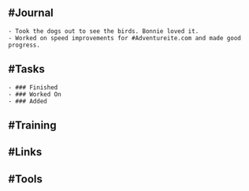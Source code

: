 ## #Journal
	- Took the dogs out to see the birds. Bonnie loved it.
	- Worked on speed improvements for #Adventureite.com and made good progress.
## #Tasks
	- ### Finished
	- ### Worked On
	- ### Added
## #Training
## #Links
## #Tools